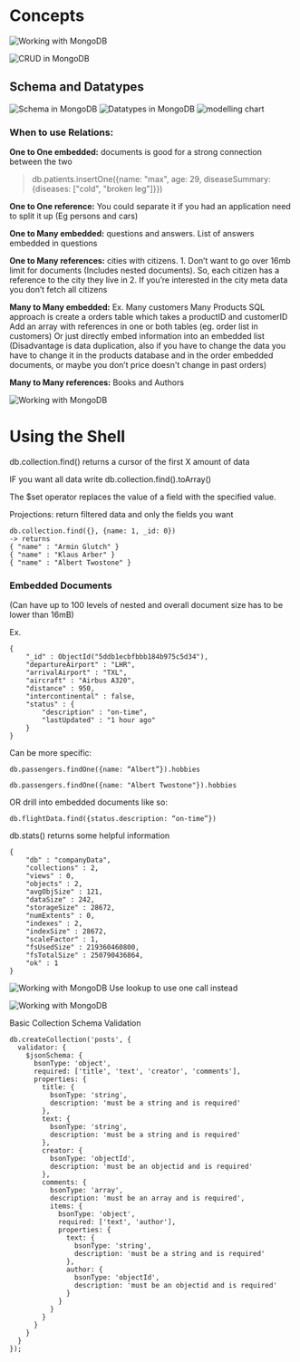 
# Concepts

![Working with MongoDB](https://github.com/mattbf/learn-mongodb/raw/master/images/workingwithmongo.png)

![CRUD in MongoDB](https://github.com/mattbf/learn-mongodb/raw/master/images/crud.png)

## Schema and Datatypes

![Schema in MongoDB](https://github.com/mattbf/learn-mongodb/raw/master/images/sqlvsnosql.png)
![Datatypes in MongoDB](https://github.com/mattbf/learn-mongodb/raw/master/images/datatypes.png)
![modelling chart](https://github.com/mattbf/learn-mongodb/raw/master/images/dataandmodellingchart.png)




### When to use Relations:

**One to One embedded:**  documents is good for a strong connection between the two
> db.patients.insertOne({name: "max", age: 29, diseaseSummary: {diseases: ["cold", "broken leg"]}})

**One to One reference:**  You could separate it if you had an application need to split it up (Eg persons and cars)

**One to Many embedded:**  questions and answers. List of answers embedded in questions

**One to Many references:**  cities with citizens. 1. Don’t want to go over 16mb limit for documents (Includes nested documents). So, each citizen has a reference to the city they live in 2. If you’re interested in the city meta data you don’t fetch all citizens

**Many to Many embedded:**  Ex. Many customers Many Products
SQL approach is create a orders table which takes a productID and customerID
Add an array with references in one or both tables (eg. order list in customers)
Or just directly embed information into an embedded list (Disadvantage is data duplication, also if you have to change the data you have to change it in the products database and in the order embedded documents, or maybe you don’t price doesn't change in past orders)

**Many to Many references:**  Books and Authors

![Working with MongoDB](https://github.com/mattbf/learn-mongodb/raw/master/images/relations-options.png)

# Using the Shell

db.collection.find() returns a cursor of the first X amount of data

IF you want all data write db.collection.find().toArray()

The $set operator replaces the value of a field with the specified value.

Projections: return filtered data and only the fields you want

```
db.collection.find({}, {name: 1, _id: 0})
-> returns
{ "name" : "Armin Glutch" }
{ "name" : "Klaus Arber" }
{ "name" : "Albert Twostone" }
```

### Embedded Documents

(Can have up to 100 levels of nested and overall document size has to be lower than 16mB)

Ex.
```
{
	"_id" : ObjectId("5ddb1ecbfbbb184b975c5d34"),
	"departureAirport" : "LHR",
	"arrivalAirport" : "TXL",
	"aircraft" : "Airbus A320",
	"distance" : 950,
	"intercontinental" : false,
	"status" : {
		"description" : "on-time",
		"lastUpdated" : "1 hour ago"
	}
}
```

Can be more specific:

```
db.passengers.findOne({name: “Albert”}).hobbies

db.passengers.findOne({name: "Albert Twostone"}).hobbies
```

OR drill into embedded documents like so:

```
db.flightData.find({status.description: “on-time”})
```



db.stats() returns some helpful information


```
{
	"db" : "companyData",
	"collections" : 2,
	"views" : 0,
	"objects" : 2,
	"avgObjSize" : 121,
	"dataSize" : 242,
	"storageSize" : 28672,
	"numExtents" : 0,
	"indexes" : 2,
	"indexSize" : 28672,
	"scaleFactor" : 1,
	"fsUsedSize" : 219360460800,
	"fsTotalSize" : 250790436864,
	"ok" : 1
}
```


![Working with MongoDB](https://github.com/mattbf/learn-mongodb/raw/master/images/joiningwithlookup.png)
Use lookup to use one call instead

![Working with MongoDB](https://github.com/mattbf/learn-mongodb/raw/master/images/example-blog.png)

Basic Collection Schema Validation

```
db.createCollection('posts', {
  validator: {
    $jsonSchema: {
      bsonType: 'object',
      required: ['title', 'text', 'creator', 'comments'],
      properties: {
        title: {
          bsonType: 'string',
          description: 'must be a string and is required'
        },
        text: {
          bsonType: 'string',
          description: 'must be a string and is required'
        },
        creator: {
          bsonType: 'objectId',
          description: 'must be an objectid and is required'
        },
        comments: {
          bsonType: 'array',
          description: 'must be an array and is required',
          items: {
            bsonType: 'object',
            required: ['text', 'author'],
            properties: {
              text: {
                bsonType: 'string',
                description: 'must be a string and is required'
              },
              author: {
                bsonType: 'objectId',
                description: 'must be an objectid and is required'
              }
            }
          }
        }
      }
    }
  }
});
```

